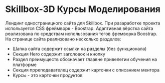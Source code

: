 # Skillbox-3D Курсы Моделирования
Лендинг одностраницного сайта для Skillbox. При разаработке проекта используется CSS фреймворк - Boostrap. Адаптивная вёрстка сайта реализована по средствам использования тегов фремворка Boostrap.<br/>
На странице сайта реализовано несколько разделов:
* Шапка сайта содержит ссылки на разделы (без функционала)
* Секция Hero содержит заголовок и кнопку
* Раздел преимуществ обозначает глаавне привелегии обучения на платформе
* Секция прреподавателец содержит карточки с описанием ментора
* Курсы - это карточки продуктов 
